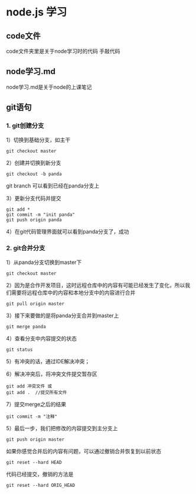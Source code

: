 # node.js 学习
## code文件
 code文件夹里是关于node学习时的代码
 手敲代码

## node学习.md
node学习.md是关于node的上课笔记

## git语句

### 1. git创建分支

1）切换到基础分支，如主干

```
git checkout master
```

2）创建并切换到新分支

```
git checkout -b panda
```

git branch 可以看到已经在panda分支上

3）更新分支代码并提交

```
git add *
git commit -m "init panda"
git push origin panda
```

4）在git代码管理界面就可以看到panda分支了，成功

### 2. git合并分支

1）从panda分支切换到master下

```
git checkout master
```

2）因为是合作开发项目，这时远程仓库中的内容有可能已经发生了变化，所以我们需要将远程仓库中的内容和本地分支中的内容进行合并

```
git pull origin master
```

3）接下来要做的是将panda分支合并到master上

```
git merge panda
```

4）查看分支中内容提交的状态

```
git status
```

5）有冲突的话，通过IDE解决冲突；

6）解决冲突后，将冲突文件提交暂存区

```
git add 冲突文件 或
git add .  //提交所有文件
```

7）提交merge之后的结果

```
git commit -m "注释"
```

5）最后一步，我们把修改的内容提交到主分支上

```
git push origin master
```

如果你感觉合并后的内容有问题，可以通过撤销合并恢复到以前状态

```
git reset --hard HEAD
```

代码已经提交，撤销的方法是

```
git reset --hard ORIG_HEAD
```

